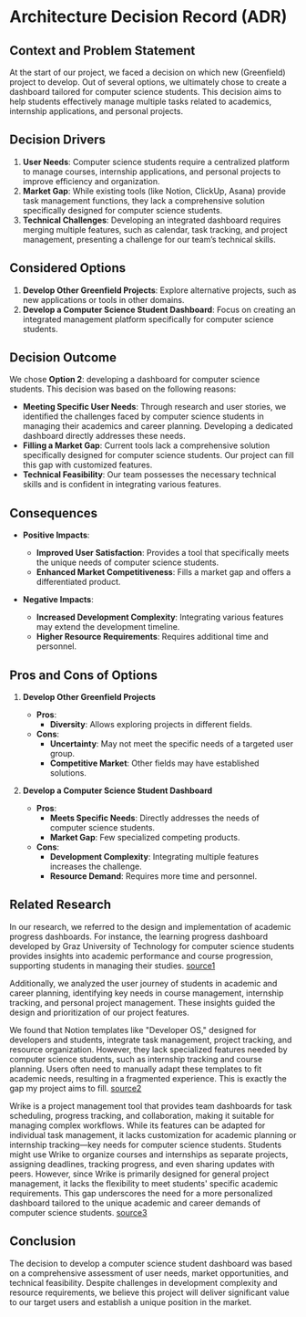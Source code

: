 # Architecture Decision Record (ADR)

## Context and Problem Statement

At the start of our project, we faced a decision on which new (Greenfield) project to develop. Out of several options, we ultimately chose to create a dashboard tailored for computer science students. This decision aims to help students effectively manage multiple tasks related to academics, internship applications, and personal projects.

## Decision Drivers

1. **User Needs**: Computer science students require a centralized platform to manage courses, internship applications, and personal projects to improve efficiency and organization.
2. **Market Gap**: While existing tools (like Notion, ClickUp, Asana) provide task management functions, they lack a comprehensive solution specifically designed for computer science students.
3. **Technical Challenges**: Developing an integrated dashboard requires merging multiple features, such as calendar, task tracking, and project management, presenting a challenge for our team’s technical skills.

## Considered Options

1. **Develop Other Greenfield Projects**: Explore alternative projects, such as new applications or tools in other domains.
2. **Develop a Computer Science Student Dashboard**: Focus on creating an integrated management platform specifically for computer science students.

## Decision Outcome

We chose **Option 2**: developing a dashboard for computer science students. This decision was based on the following reasons:

- **Meeting Specific User Needs**: Through research and user stories, we identified the challenges faced by computer science students in managing their academics and career planning. Developing a dedicated dashboard directly addresses these needs.
- **Filling a Market Gap**: Current tools lack a comprehensive solution specifically designed for computer science students. Our project can fill this gap with customized features.
- **Technical Feasibility**: Our team possesses the necessary technical skills and is confident in integrating various features.

## Consequences

- **Positive Impacts**:
  - **Improved User Satisfaction**: Provides a tool that specifically meets the unique needs of computer science students.
  - **Enhanced Market Competitiveness**: Fills a market gap and offers a differentiated product.

- **Negative Impacts**:
  - **Increased Development Complexity**: Integrating various features may extend the development timeline.
  - **Higher Resource Requirements**: Requires additional time and personnel.

## Pros and Cons of Options

1. **Develop Other Greenfield Projects**
   - **Pros**:
     - **Diversity**: Allows exploring projects in different fields.
   - **Cons**:
     - **Uncertainty**: May not meet the specific needs of a targeted user group.
     - **Competitive Market**: Other fields may have established solutions.

2. **Develop a Computer Science Student Dashboard**
   - **Pros**:
     - **Meets Specific Needs**: Directly addresses the needs of computer science students.
     - **Market Gap**: Few specialized competing products.
   - **Cons**:
     - **Development Complexity**: Integrating multiple features increases the challenge.
     - **Resource Demand**: Requires more time and personnel.

## Related Research

In our research, we referred to the design and implementation of academic progress dashboards. For instance, the learning progress dashboard developed by Graz University of Technology for computer science students provides insights into academic performance and course progression, supporting students in managing their studies. [source1](https://link.springer.com/chapter/10.1007/978-3-030-81222-5_19)

Additionally, we analyzed the user journey of students in academic and career planning, identifying key needs in course management, internship tracking, and personal project management. These insights guided the design and prioritization of our project features.

We found that Notion templates like "Developer OS," designed for developers and students, integrate task management, project tracking, and resource organization. However, they lack specialized features needed by computer science students, such as internship tracking and course planning. Users often need to manually adapt these templates to fit academic needs, resulting in a fragmented experience. This is exactly the gap my project aims to fill. [source2](https://www.notion.so/templates/developer-os)

Wrike is a project management tool that provides team dashboards for task scheduling, progress tracking, and collaboration, making it suitable for managing complex workflows. While its features can be adapted for individual task management, it lacks customization for academic planning or internship tracking—key needs for computer science students. Students might use Wrike to organize courses and internships as separate projects, assigning deadlines, tracking progress, and even sharing updates with peers. However, since Wrike is primarily designed for general project management, it lacks the flexibility to meet students' specific academic requirements. This gap underscores the need for a more personalized dashboard tailored to the unique academic and career demands of computer science students. [source3](https://www.wrike.com/templates/software-template/)

## Conclusion

The decision to develop a computer science student dashboard was based on a comprehensive assessment of user needs, market opportunities, and technical feasibility. Despite challenges in development complexity and resource requirements, we believe this project will deliver significant value to our target users and establish a unique position in the market.
